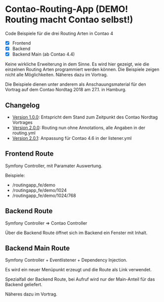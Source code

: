 # Contao-Routing-App (DEMO! Routing macht Contao selbst!)
Code Beispiele für die drei Routing Arten in Contao 4

- [x] Frontend
- [x] Backend
- [x] Backend Main (ab Contao 4.4)

Keine wirkliche Erweiterung in dem Sinne. Es wird hier gezeigt, wie die einzelnen Routing Arten programmiert werden können. 
Die Beispiele zeigen nicht alle Möglichkeiten. Näheres dazu im Vortrag. 

Die Beispiele dienen unter anderem als Anschauungsmaterial für den Vortrag auf dem Contao Nordtag 2018 am 27.1. in Hamburg.


## Changelog
* [Version 1.0.0](https://github.com/BugBuster1701/contao-routing-app/tree/1.0.0): Entspricht dem Stand zum Zeitpunkt des Contao Nordtag Vortrages
* [Version 2.0.0](https://github.com/BugBuster1701/contao-routing-app/tree/2.0.0): Routing nun ohne Annotations, alle Angaben in der routing.yml
* [Version 2.0.1](https://github.com/BugBuster1701/contao-routing-app/tree/2.0.1): Anpassung für Contao 4.6 in der listener.yml


## Frontend Route
Symfony Controller, mit Paramater Auswertung.

Beispiele:

* /routingapp_fe/demo
* /routingapp_fe/demo/1024
* /routingapp_fe/demo/1024/768


## Backend Route
Symfony Controller => Contao Controller

Über die Backend Route öffnet sich im Backend ein Fenster mit Inhalt.


## Backend Main Route
Symfony Controller + Eventlistener + Dependency Injection.

Es wird ein neuer Menüpunkt erzeugt und die  Route als Link verwendet.

Spezialfall der Backend Route, bei Aufruf wird nur der Main-Anteil für das Backend geliefert.  

Näheres dazu im Vortrag.

